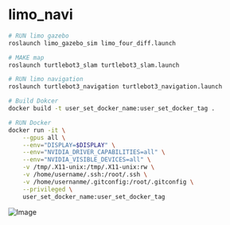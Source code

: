 # limo_navi

```bash
# RUN limo gazebo
roslaunch limo_gazebo_sim limo_four_diff.launch

# MAKE map
roslaunch turtlebot3_slam turtlebot3_slam.launch 

# RUN limo navigation
roslaunch turtlebot3_navigation turtlebot3_navigation.launch 
```

```bash
# Build Dokcer
docker build -t user_set_docker_name:user_set_docker_tag .

# RUN Docker
docker run -it \
    --gpus all \
    --env="DISPLAY=$DISPLAY" \
    --env="NVIDIA_DRIVER_CAPABILITIES=all" \
    --env="NVIDIA_VISIBLE_DEVICES=all" \
    -v /tmp/.X11-unix:/tmp/.X11-unix:rw \
    -v /home/username/.ssh:/root/.ssh \
    -v /home/usernanme/.gitconfig:/root/.gitconfig \
    --privileged \
    user_set_docker_name:user_set_docker_tag
```

![Image](https://github.com/user-attachments/assets/ee866f04-584f-4eb8-9691-f0932da7a010)

